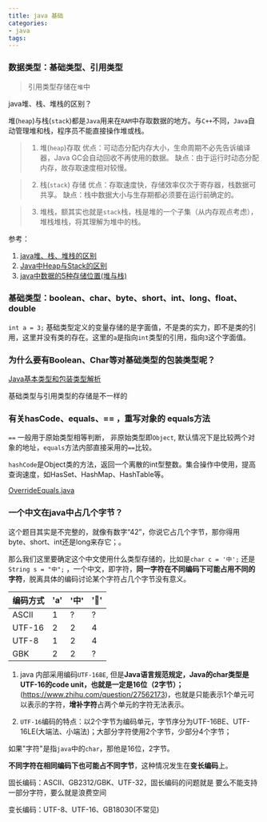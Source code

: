 ```yaml
---
title: java 基础
categories:
- java
tags:
---
```


### 数据类型：基础类型、引用类型

> 引用类型存储在`堆`中

java堆、栈、堆栈的区别？

堆(`heap`)与栈(`stack`)都是`Java`用来在`RAM`中存取数据的地方。与`C++`不同，`Java`自动管理堆和栈，程序员不能直接操作堆或栈。

> 1. 堆(`heap`)存取 优点：可动态分配内存大小，生命周期不必先告诉编译器，Java GC会自动回收不再使用的数据。 缺点：由于运行时动态分配内存，故存取速度相对较慢。

> 2. 栈(`stack`) 存储 优点：存取速度快，存储效率仅次于寄存器，栈数据可共享。 缺点：栈中数据大小与生存期都必须要在运行前确定的。

> 3. 堆栈，额其实也就是`stack`栈，栈是堆的一个子集（从内存观点考虑），堆栈堆栈，将其理解为堆中的栈。

参考：

1. [java堆、栈、堆栈的区别](http://www.cnblogs.com/iliuyuet/p/5603618.html)
2. [Java中Heap与Stack的区别](http://www.cnblogs.com/SunDexu/p/3140790.html)
2. [java中数据的5种存储位置(堆与栈)](http://blog.csdn.net/ghost_programmer/article/details/40891735)



### 基础类型：boolean、char、byte、short、int、long、float、double
`int a = 3;` 基础类型定义的变量存储的是字面值，不是类的实力，即不是类的引用，这里并没有类的存在。这里的`a`是指向`int`类型的引用，指向`3`这个字面值。


### 为什么要有Boolean、Char等对基础类型的包装类型呢？
[Java基本类型和包装类型解析](http://www.cnblogs.com/xltcjylove/p/3584386.html)

基础类型与引用类型的存储是不一样的

### 有关hasCode、equals、== ，重写对象的 equals方法
`==` 一般用于原始类型相等判断， 非原始类型即`Object`, 默认情况下是比较两个对象的地址，`equals`方法内部直接采用的`==`比较。

`hashCode`是Object类的方法，返回一个离散的int型整数。集合操作中使用，提高查询速度，如HasSet、HashMap、HashTable等。

[OverrideEquals.java](https://github.com/elegance/dev-demo/blob/master/java-demo/basic/OverrideEquals.java)

### 一个中文在java中占几个字节？
这个题目其实是不完整的，就像有数字“42”，你说它占几个字节，那你得用byte、short、int还是long来存它；。

那么我们这里要确定这个中文使用什么类型存储的，比如是`char c = '中';` 还是`String s = "中";` ，一个中文，即字符，**同一字符在不同编码下可能占用不同的字符**，脱离具体的编码讨论某个字符占几个字节没有意义。

| 编码方式 | 'a' | '中' | '𩄀' |
|:-----|:-----|:-----|:-----|
| ASCII | 1 | ? | ? |
| UTF-16 | 2 | 2 | 4 |
| UTF-8 | 1 | 2 | 4 |
| GBK | 2 | 2 | ? |

1. java 内部采用编码`UTF-16BE`, 但是**Java语言规范规定，Java的char类型是UTF-16的code unit，也就是一定是16位（2字节）；**(https://www.zhihu.com/question/27562173)，也就是只能表示1个单元可以表示的字符，**增补字符**占两个单元的字符无法表示。

2. `UTF-16`编码的特点：以2个字节为编码单元，字节序分为UTF-16BE、UTF-16LE(大端法、小端法)；大部分字符使用2个字节，少部分4个字节；


如果"字符"是指`java`中的`char`，那他是16位，2字节。

**不同字符在相同编码下也可能占不同字节**，这种情况发生在**变长编码**上。

固长编码：ASCII、GB2312/GBK、UTF-32，固长编码的问题就是 要么不能支持一部分字符，要么就是浪费空间

变长编码：UTF-8、UTF-16、GB18030(不常见)
